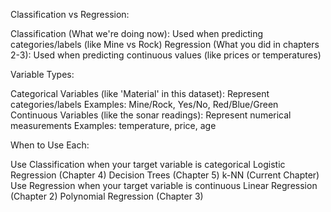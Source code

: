 Classification vs Regression:

Classification (What we're doing now): Used when predicting categories/labels (like Mine vs Rock)
Regression (What you did in chapters 2-3): Used when predicting continuous values (like prices or temperatures)

Variable Types:

Categorical Variables (like 'Material' in this dataset):
Represent categories/labels
Examples: Mine/Rock, Yes/No, Red/Blue/Green
Continuous Variables (like the sonar readings):
Represent numerical measurements
Examples: temperature, price, age

When to Use Each:

Use Classification when your target variable is categorical
Logistic Regression (Chapter 4)
Decision Trees (Chapter 5)
k-NN (Current Chapter)
Use Regression when your target variable is continuous
Linear Regression (Chapter 2)
Polynomial Regression (Chapter 3)
